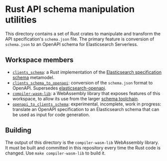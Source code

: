 # Rust API schema manipulation utilities

This directory contains a set of Rust crates to manipulate and transform the API specification's `schema.json` file. The primary feature is conversion of `schema.json` to an OpenAPI schema for Elasticsearch Serverless.

## Workspace members

* [`clients_schema`](./clients_schema/): a Rust implementation of the [Elasticsearch specification schema](https://github.com/elastic/elasticsearch-specification/blob/main/compiler/src/model/metamodel.ts) metamodel.
* [`clients_schema_to_openapi`](./clients_schema_to_openapi): conversion of the `schema.json` format to OpenAPI. Supersedes [elasticsearch-openapi](https://github.com/elastic/elasticsearch-openapi).
* [`compiler-wasm-lib`](./schema-wasm-lib): a WebAssembly library that exposes features of this workspace, to allow its use from the larger [schema toolchain](../compiler). 
* [`openapi_to_clients_schema`](./openapi_to_clients_schema): experimental, incomplete, work in progress: translate an OpenAPI specification to an Elasticsearch schema that can be used as input for code generation.

## Building

The output of this directory is the `compiler-wasm-lib` WebAssembly library. It must be built and committed in this repository every time the Rust code is changed. Use `make compiler-wasm-lib` to build it.
